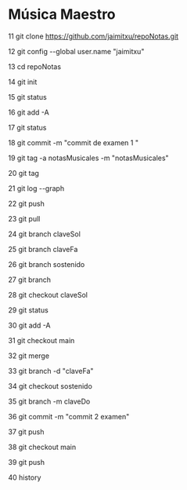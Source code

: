 # Música Maestro
   11  git clone https://github.com/jaimitxu/repoNotas.git
   
   12  git config --global user.name "jaimitxu"
   
   13  cd repoNotas
   
   14  git init
   
   15  git status
   
   16  git add -A
   
   17  git status
   
   18  git commit -m "commit de examen 1 "
   
   19  git tag -a notasMusicales -m "notasMusicales"
   
   20  git tag
   
   21  git log --graph
   
   22  git push
   
   23  git pull
   
   24  git branch claveSol
   
   25  git branch claveFa
   
   26  git branch sostenido
   
   27  git branch
   
   28  git checkout claveSol
   
   29  git status
   
   30  git add -A
   
   31  git checkout main
   
   32  git merge
   
   33   git branch -d "claveFa"
   
   34  git checkout sostenido
   
   35  git branch -m claveDo
   
   36  git commit -m "commit 2 examen"
   
   37  git push
   
   38  git checkout main
   
   39  git push
   
   40  history
